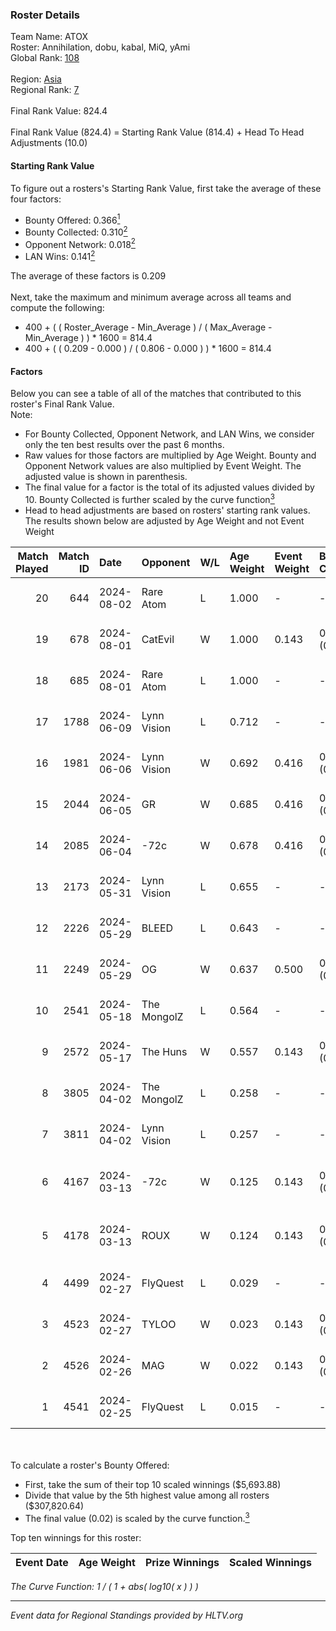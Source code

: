 ### Roster Details<br />
Team Name: ATOX<br />
Roster: Annihilation, dobu, kabal, MiQ, yAmi<br />
Global Rank: [108](../../standings_global_2024_08_21.md)<br />
<br />
Region: [Asia]( ../../standings_asia_2024_08_21.md)<br />
Regional Rank: [7]( ../../standings_asia_2024_08_21.md)<br />
<br />
Final Rank Value:  824.4<br />
<br />
Final Rank Value (824.4) = Starting Rank Value (814.4) + Head To Head Adjustments (10.0)<br />

#### Starting Rank Value<br />
To figure out a rosters's Starting Rank Value, first take the average of these four factors:<br />
- Bounty Offered: 0.366[<sup>1</sup>](#table2)
- Bounty Collected: 0.310[<sup>2</sup>](#table1)
- Opponent Network: 0.018[<sup>2</sup>](#table1)
- LAN Wins: 0.141[<sup>2</sup>](#table1)

The average of these factors is 0.209<br />
<br />
Next, take the maximum and minimum average across all teams and compute the following:<br />
- 400 + ( ( Roster_Average - Min_Average ) / ( Max_Average - Min_Average ) ) * 1600 = 814.4
- 400 + ( ( 0.209 - 0.000 ) / ( 0.806 - 0.000 ) ) * 1600 = 814.4


#### Factors<br />
Below you can see a table of all of the matches that contributed to this roster's Final Rank Value.<br />
Note:<br />

- For Bounty Collected, Opponent Network, and LAN Wins, we consider only the ten best results over the past 6 months.
- Raw values for those factors are multiplied by Age Weight. Bounty and Opponent Network values are also multiplied by Event Weight. The adjusted value is shown in parenthesis.
- The final value for a factor is the total of its adjusted values divided by 10. Bounty Collected is further scaled by the curve function[<sup>3</sup>](#curveFunction)
- Head to head adjustments are based on rosters' starting rank values. The results shown below are adjusted by Age Weight and not Event Weight
<span id="table1"></span><br />


| Match Played | Match ID | Date       | Opponent    | W/L | Age Weight | Event Weight | Bounty Collected | Opponent Network | LAN Wins  | H2H Adj. | Roster                                |
| -: | -: | :- | :- | :- | :- | :- | :- | :- | :- | -: | :- |
|           20 |      644 | 2024-08-02 | Rare Atom   | L   | 1.000      | -            | -                | -                | -         |   -11.98 | Annihilation, dobu, kabal, MiQ, yAmi  |
|           19 |      678 | 2024-08-01 | CatEvil     | W   | 1.000      | 0.143        | 0.000 (0.000)    | 0.212 (0.030)    | 0 (0.000) |     7.92 | Annihilation, dobu, kabal, MiQ, yAmi  |
|           18 |      685 | 2024-08-01 | Rare Atom   | L   | 1.000      | -            | -                | -                | -         |   -12.09 | Annihilation, dobu, kabal, MiQ, yAmi  |
|           17 |     1788 | 2024-06-09 | Lynn Vision | L   | 0.712      | -            | -                | -                | -         |    -7.07 | Annihilation, dobu, kabal, MiQ, Zesta |
|           16 |     1981 | 2024-06-06 | Lynn Vision | W   | 0.692      | 0.416        | 0.076 (0.022)    | 0.138 (0.040)    | 0 (0.000) |    15.02 | Annihilation, dobu, kabal, MiQ, Zesta |
|           15 |     2044 | 2024-06-05 | GR          | W   | 0.685      | 0.416        | 0.007 (0.002)    | 0.061 (0.017)    | 0 (0.000) |     5.98 | Annihilation, dobu, kabal, MiQ, Zesta |
|           14 |     2085 | 2024-06-04 | -72c        | W   | 0.678      | 0.416        | 0.003 (0.001)    | 0.036 (0.010)    | 0 (0.000) |     5.51 | Annihilation, dobu, kabal, MiQ, Zesta |
|           13 |     2173 | 2024-05-31 | Lynn Vision | L   | 0.655      | -            | -                | -                | -         |    -6.31 | Annihilation, dobu, kabal, MiQ, Zesta |
|           12 |     2226 | 2024-05-29 | BLEED       | L   | 0.643      | -            | -                | -                | -         |    -1.33 | Annihilation, dobu, kabal, MiQ, Zesta |
|           11 |     2249 | 2024-05-29 | OG          | W   | 0.637      | 0.500        | 0.107 (0.034)    | 0.255 (0.081)    | 1 (0.637) |    14.57 | Annihilation, dobu, kabal, MiQ, Zesta |
|           10 |     2541 | 2024-05-18 | The MongolZ | L   | 0.564      | -            | -                | -                | -         |    -0.05 | Annihilation, dobu, kabal, MiQ, Zesta |
|            9 |     2572 | 2024-05-17 | The Huns    | W   | 0.557      | 0.143        | 0.000 (0.000)    | 0.000 (0.000)    | 1 (0.557) |     1.51 | Annihilation, dobu, kabal, MiQ, Zesta |
|            8 |     3805 | 2024-04-02 | The MongolZ | L   | 0.258      | -            | -                | -                | -         |    -0.02 | Annihilation, dobu, kabal, MiQ, Zesta |
|            7 |     3811 | 2024-04-02 | Lynn Vision | L   | 0.257      | -            | -                | -                | -         |    -2.36 | Annihilation, dobu, kabal, MiQ, Zesta |
|            6 |     4167 | 2024-03-13 | -72c        | W   | 0.125      | 0.143        | 0.000 (0.000)    | 0.004 (0.000)    | 0 (0.000) |     0.35 | dobu, FlyNN, kabal, MiQ, Zesta        |
|            5 |     4178 | 2024-03-13 | ROUX        | W   | 0.124      | 0.143        | 0.000 (0.000)    | 0.000 (0.000)    | 0 (0.000) |     0.35 | dobu, FlyNN, kabal, MiQ, Zesta        |
|            4 |     4499 | 2024-02-27 | FlyQuest    | L   | 0.029      | -            | -                | -                | -         |    -0.19 | AccuracyTG, dobu, kabal, MiQ, Zesta   |
|            3 |     4523 | 2024-02-27 | TYLOO       | W   | 0.023      | 0.143        | 0.016 (0.000)    | 0.059 (0.000)    | 1 (0.023) |     0.28 | AccuracyTG, dobu, kabal, MiQ, Zesta   |
|            2 |     4526 | 2024-02-26 | MAG         | W   | 0.022      | 0.143        | 0.000 (0.000)    | 0.000 (0.000)    | 1 (0.022) |     0.06 | AccuracyTG, dobu, kabal, MiQ, Zesta   |
|            1 |     4541 | 2024-02-25 | FlyQuest    | L   | 0.015      | -            | -                | -                | -         |    -0.10 | AccuracyTG, dobu, kabal, MiQ, Zesta   |

<br />
<span id="table2"></span><br />
To calculate a roster's Bounty Offered:<br />

- First, take the sum of their top 10 scaled winnings ($5,693.88)
- Divide that value by the 5th highest value among all rosters ($307,820.64)
- The final value (0.02) is scaled by the curve function.[<sup>3</sup>](#curveFunction)

Top ten winnings for this roster:<br />

| Event Date | Age Weight | Prize Winnings | Scaled Winnings |
| :- | -: | :- | :- |


<span id="curveFunction"></span>_The Curve Function: 1 / ( 1 + abs( log10( x ) ) )_<br />

---
_Event data for Regional Standings provided by HLTV.org_<br />
